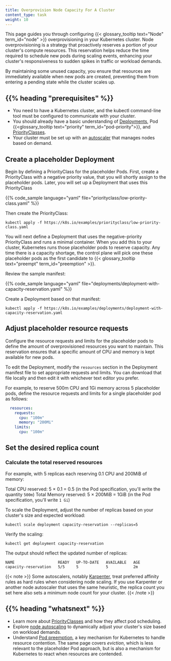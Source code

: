 ```yaml
---
title: Overprovision Node Capacity For A Cluster 
content_type: task
weight: 10
---
```



<!-- overview -->

This page guides you through configuring {{< glossary_tooltip text="Node" term_id="node" >}} overprovisioning in your Kubernetes cluster. Node overprovisioning is a strategy that proactively reserves a portion of your cluster's compute resources. This reservation helps reduce the time required to schedule new pods during scaling events, enhancing your cluster's responsiveness to sudden spikes in traffic or workload demands. 

By maintaining some unused capacity, you ensure that resources are immediately available when new pods are created, preventing them from entering a pending state while the cluster scales up.

## {{% heading "prerequisites" %}}

- You need to have a Kubernetes cluster, and the kubectl command-line tool must be configured to communicate with 
  your cluster.
- You should already have a basic understanding of
  [Deployments](/docs/concepts/workloads/controllers/deployment/),
  Pod {{<glossary_tooltip text="priority" term_id="pod-priority">}},
  and [PriorityClasses](/docs/concepts/scheduling-eviction/pod-priority-preemption/#priorityclass).
- Your cluster must be set up with an [autoscaler](/docs/concepts/cluster-administration/cluster-autoscaling/)
  that manages nodes based on demand.

<!-- steps -->

## Create a placeholder Deployment

Begin by defining a PriorityClass for the placeholder Pods. First, create a PriorityClass with a
negative priority value, that you will shortly assign to the placeholder pods.
Later, you will set up a Deployment that uses this PriorityClass

{{% code_sample language="yaml" file="priorityclass/low-priority-class.yaml" %}}

Then create the PriorityClass:

```shell
kubectl apply -f https://k8s.io/examples/priorityclass/low-priority-class.yaml
```

You will next define a Deployment that uses the negative-priority PriorityClass and runs a minimal container.
When you add this to your cluster, Kubernetes runs those placeholder pods to reserve capacity. Any time there
is a capacity shortage, the control plane will pick one these placeholder pods as the first candidate to
{{< glossary_tooltip text="preempt" term_id="preemption" >}}.

Review the sample manifest:

{{% code_sample language="yaml" file="deployments/deployment-with-capacity-reservation.yaml" %}}

Create a Deployment based on that manifest:

```shell
kubectl apply -f https://k8s.io/examples/deployments/deployment-with-capacity-reservation.yaml
```

## Adjust placeholder resource requests

Configure the resource requests and limits for the placeholder pods to define the amount of overprovisioned resources you want to maintain. This reservation ensures that a specific amount of CPU and memory is kept available for new pods.

To edit the Deployment, modify the `resources` section in the Deployment manifest file
to set appropriate requests and limits. You can download that file locally and then edit it
with whichever text editor you prefer.

For example, to reserve 500m CPU and 1Gi memory across 5 placeholder pods,
define the resource requests and limits for a single placeholder pod as follows:

```yaml
  resources:
    requests:
      cpu: "100m"
      memory: "200Mi"
    limits:
      cpu: "100m"
```

## Set the desired replica count

### Calculate the total reserved resources

For example, with 5 replicas each reserving 0.1 CPU and 200MiB of memory:

Total CPU reserved: 5 × 0.1 = 0.5 (in the Pod specification, you'll write the quantity `500m`)
Total Memory reserved: 5 × 200MiB = 1GiB (in the Pod specification, you'll write `1 Gi`)

To scale the Deployment, adjust the number of replicas based on your cluster's size and expected workload:

```shell
kubectl scale deployment capacity-reservation --replicas=5
```

Verify the scaling:

```shell
kubectl get deployment capacity-reservation
```

The output should reflect the updated number of replicas:

```none
NAME                   READY   UP-TO-DATE   AVAILABLE   AGE
capacity-reservation   5/5     5            5           2m
```

{{< note >}}
Some autoscalers, notably [Karpenter](/docs/concepts/cluster-administration/cluster-autoscaling/#autoscaler-karpenter),
treat preferred affinity rules as hard rules when considering node scaling.
If you use Karpenter or another node autoscaler that uses the same heuristic,
the replica count you set here  also sets a minimum node count for your cluster.
{{< /note >}}

## {{% heading "whatsnext" %}}

- Learn more about [PriorityClasses](/docs/concepts/scheduling-eviction/pod-priority-preemption/#priorityclass) and how they affect pod scheduling.
- Explore [node autoscaling](/docs/concepts/cluster-administration/cluster-autoscaling/) to dynamically adjust your cluster's size based on workload demands.
- Understand [Pod preemption](/docs/concepts/scheduling-eviction/pod-priority-preemption/), a
  key mechanism for Kubernetes to handle resource contention. The same page covers _eviction_,
  which is less relevant to the placeholder Pod approach, but is also a mechanism for Kubernetes
  to react when resources are contended.